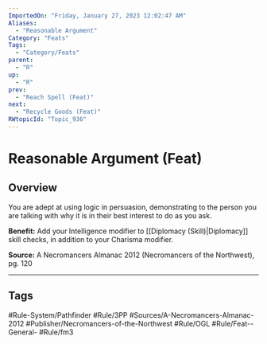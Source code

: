 ```yaml
---
ImportedOn: "Friday, January 27, 2023 12:02:47 AM"
Aliases:
  - "Reasonable Argument"
Category: "Feats"
Tags:
  - "Category/Feats"
parent:
  - "R"
up:
  - "R"
prev:
  - "Reach Spell (Feat)"
next:
  - "Recycle Goods (Feat)"
RWtopicId: "Topic_936"
---
```

# Reasonable Argument (Feat)
## Overview
You are adept at using logic in persuasion, demonstrating to the person you are talking with why it is in their best interest to do as you ask.

**Benefit:** Add your Intelligence modifier to [[Diplomacy (Skill)|Diplomacy]] skill checks, in addition to your Charisma modifier.

**Source:** A Necromancers Almanac 2012 (Necromancers of the Northwest), pg. 120


---
## Tags
#Rule-System/Pathfinder #Rule/3PP #Sources/A-Necromancers-Almanac-2012 #Publisher/Necromancers-of-the-Northwest #Rule/OGL #Rule/Feat--General- #Rule/fm3

